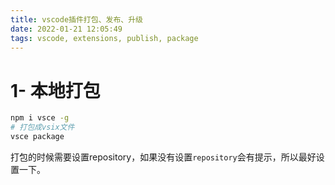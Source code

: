 ```yaml
---
title: vscode插件打包、发布、升级
date: 2022-01-21 12:05:49
tags: vscode, extensions, publish, package
---
```


# 1- 本地打包

```bash
npm i vsce -g
# 打包成vsix文件
vsce package  
```

打包的时候需要设置repository，如果没有设置`repository`会有提示，所以最好设置一下。

